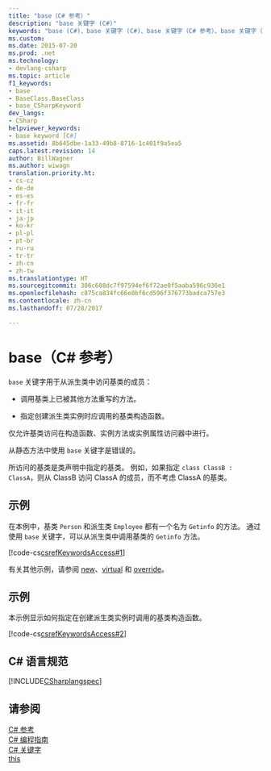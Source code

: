 ```yaml
---
title: "base（C# 参考）"
description: "base 关键字 (C#)"
keywords: "base (C#)、base 关键字 (C#)、base 关键字（C# 参考）、base 关键字（C# 语言参考）"
ms.custom: 
ms.date: 2015-07-20
ms.prod: .net
ms.technology:
- devlang-csharp
ms.topic: article
f1_keywords:
- base
- BaseClass.BaseClass
- base_CSharpKeyword
dev_langs:
- CSharp
helpviewer_keywords:
- base keyword [C#]
ms.assetid: 8b645dbe-1a33-49b8-8716-1c401f9a5ea5
caps.latest.revision: 14
author: BillWagner
ms.author: wiwagn
translation.priority.ht:
- cs-cz
- de-de
- es-es
- fr-fr
- it-it
- ja-jp
- ko-kr
- pl-pl
- pt-br
- ru-ru
- tr-tr
- zh-cn
- zh-tw
ms.translationtype: HT
ms.sourcegitcommit: 306c608dc7f97594ef6f72ae0f5aaba596c936e1
ms.openlocfilehash: c875ca834fc66e0bf6cd596f376773badca757e3
ms.contentlocale: zh-cn
ms.lasthandoff: 07/28/2017

---
```

# <a name="base-c-reference"></a>base（C# 参考）
`base` 关键字用于从派生类中访问基类的成员：  
  
-   调用基类上已被其他方法重写的方法。  
  
-   指定创建派生类实例时应调用的基类构造函数。  
  
 仅允许基类访问在构造函数、实例方法或实例属性访问器中进行。  
  
 从静态方法中使用 `base` 关键字是错误的。  
  
 所访问的基类是类声明中指定的基类。 例如，如果指定 `class ClassB : ClassA`，则从 ClassB 访问 ClassA 的成员，而不考虑 ClassA 的基类。  
  
## <a name="example"></a>示例  
 在本例中，基类 `Person` 和派生类 `Employee` 都有一个名为 `Getinfo` 的方法。 通过使用 `base` 关键字，可以从派生类中调用基类的 `Getinfo` 方法。  
  
 [!code-cs[csrefKeywordsAccess#1](../../../csharp/language-reference/keywords/codesnippet/CSharp/base_1.cs)]  
  
 有关其他示例，请参阅 [new](../../../csharp/language-reference/keywords/new.md)、[virtual](../../../csharp/language-reference/keywords/virtual.md) 和 [override](../../../csharp/language-reference/keywords/override.md)。  
  
## <a name="example"></a>示例  
 本示例显示如何指定在创建派生类实例时调用的基类构造函数。  
  
 [!code-cs[csrefKeywordsAccess#2](../../../csharp/language-reference/keywords/codesnippet/CSharp/base_2.cs)]  
  
## <a name="c-language-specification"></a>C# 语言规范  
 [!INCLUDE[CSharplangspec](~/includes/csharplangspec-md.md)]  
  
## <a name="see-also"></a>请参阅  
 [C# 参考](../../../csharp/language-reference/index.md)   
 [C# 编程指南](../../../csharp/programming-guide/index.md)   
 [C# 关键字](../../../csharp/language-reference/keywords/index.md)   
 [this](../../../csharp/language-reference/keywords/this.md)

